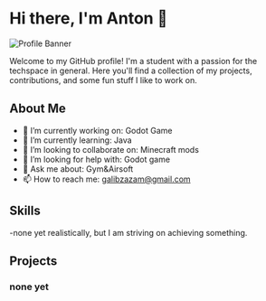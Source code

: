 # Hi there, I'm Anton 👋

![Profile Banner](path/to/your/banner/image.png)

Welcome to my GitHub profile! I'm a student with a passion for the techspace in general. Here you'll find a collection of my projects, contributions, and some fun stuff I like to work on.

## About Me

- 🔭 I’m currently working on: Godot Game
- 🌱 I’m currently learning: Java
- 👯 I’m looking to collaborate on: Minecraft mods
- 🤔 I’m looking for help with: Godot game
- 💬 Ask me about: Gym&Airsoft
- 📫 How to reach me: galibzazam@gmail.com

## Skills

-none yet realistically, but I am striving on achieving something.

## Projects

### none yet


